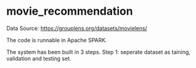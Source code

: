 # movie_recommendation
Data Source: https://grouplens.org/datasets/movielens/

The code is runnable in Apache SPARK. 

The system has been built in 3 steps. Step 1: seperate dataset as taining, validation and testing set.  
